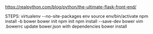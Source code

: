 
https://realpython.com/blog/python/the-ultimate-flask-front-end/

STEPS:
virtualenv --no-site-packages env
source env/bin/activate
npm install -b bower
bower init
npm init
npm install --save-dev bower
vim .bowerrc
update bower.json with dependencies
bower install

